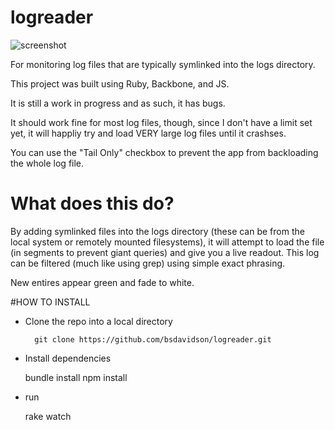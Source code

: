 # logreader

![screenshot](https://raw.githubusercontent.com/bsdavidson/logreader/master/screenshots/Screenshot%201.png)

For monitoring log files that are typically symlinked into the logs directory.

This project was built using Ruby, Backbone, and JS.

It is still a work in progress and as such, it has bugs.

It should work fine for most log files, though, since I don't have a limit set yet, it will happliy try and load VERY large log
files until it crashses.

You can use the "Tail Only" checkbox to prevent the app from backloading the whole log file.


# What does this do?

By adding symlinked files into the logs directory (these can be from the local system or remotely mounted filesystems),
it will attempt to load the file (in segments to prevent giant queries) and give you a live readout. This log can be filtered (much like using grep) using simple exact phrasing.

New entires appear green and fade to white.


#HOW TO INSTALL

- Clone the repo into a local directory

        git clone https://github.com/bsdavidson/logreader.git

- Install dependencies

    bundle install
    npm install

- run

    rake watch

